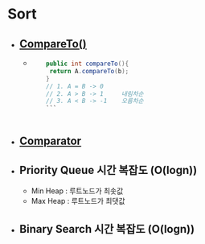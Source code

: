 # Sort

- ## [**CompareTo()**](https://github.com/SinJeongEun/Algorithm_study/blob/master/Algorithm_study/src/Sort/CompareTo.java)

  + ```java
        public int compareTo(){
    	 return A.compareTo(b);
        }
        // 1. A = B -> 0
        // 2. A > B -> 1     내림차순
        // 3. A < B -> -1    오름차순
        ```

    

- ## [**Comparator**](https://github.com/SinJeongEun/Algorithm_study/blob/master/Algorithm_study/src/Sort/ComparatorTest.java)

- ## Priority Queue  시간 복잡도 (O(logn))

  - Min Heap : 루트노드가 최솟값
  - Max Heap : 루트노드가 최댓값

- ## Binary Search  시간 복잡도 (O(logn))

